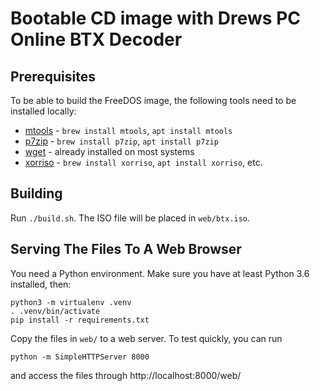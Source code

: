 # Bootable CD image with Drews PC Online BTX Decoder

## Prerequisites

To be able to build the FreeDOS image, the following tools need to be installed locally:
* [mtools](https://www.gnu.org/software/mtools/manual/mtools.html) - `brew install mtools`, `apt install mtools`
* [p7zip](http://p7zip.sourceforge.net) - `brew install p7zip`, `apt install p7zip`
* [wget](https://www.gnu.org/software/wget/) - already installed on most systems
* [xorriso](https://www.gnu.org/software/xorriso/) - `brew install xorriso`, `apt install xorriso`, etc.

## Building

Run `./build.sh`. The ISO file will be placed in `web/btx.iso`.

## Serving The Files To A Web Browser

You need a Python environment. Make sure you have at least Python 3.6 installed, then:
```
python3 -m virtualenv .venv
. .venv/bin/activate
pip install -r requirements.txt
```

Copy the files in `web/` to a web server. To test quickly, you can run
```
python -m SimpleHTTPServer 8000
```

and access the files through http://localhost:8000/web/
